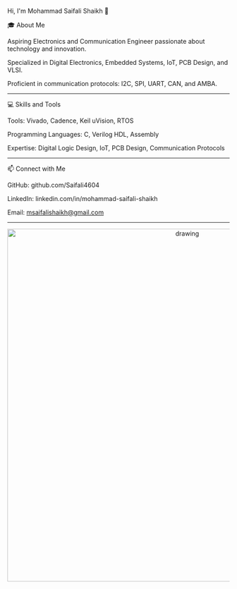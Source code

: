 Hi, I'm Mohammad Saifali Shaikh 👋

🎓 About Me

Aspiring Electronics and Communication Engineer passionate about technology and innovation.

Specialized in Digital Electronics, Embedded Systems, IoT, PCB Design, and VLSI.

Proficient in communication protocols: I2C, SPI, UART, CAN, and AMBA.

---

💻 Skills and Tools

Tools: Vivado, Cadence, Keil uVision, RTOS

Programming Languages: C, Verilog HDL, Assembly

Expertise: Digital Logic Design, IoT, PCB Design, Communication Protocols

---

📫 Connect with Me

GitHub: github.com/Saifali4604

LinkedIn: linkedin.com/in/mohammad-saifali-shaikh

Email: msaifalishaikh@gmail.com

---

<p align='center'>
    <img src="./demo.gif" alt="drawing" width="800"/>
</p>
